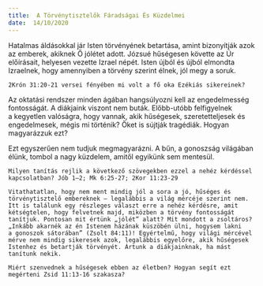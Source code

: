 ```yaml
---
title:  A Törvénytisztelők Fáradságai És Küzdelmei
date:  14/10/2020
---
```


Hatalmas áldásokkal jár Isten törvényének betartása, amint bizonyítják azok az emberek, akiknek Ő jólétet adott. Józsué hűségesen követte az Úr előírásait, helyesen vezette Izrael népét. Isten újból és újból elmondta Izraelnek, hogy amennyiben a törvény szerint élnek, jól megy a soruk.

`2Krón 31:20-21 versei fényében mi volt a fő oka Ezékiás sikereinek?`

Az oktatási rendszer minden ágában hangsúlyozni kell az engedelmesség fontosságát. A diákjaink viszont nem buták. Előbb-utóbb felfigyelnek a kegyetlen valóságra, hogy vannak, akik hűségesek, szeretetteljesek és engedelmesek, mégis mi történik? Őket is sújtják tragédiák. Hogyan magyarázzuk ezt?

Ezt egyszerűen nem tudjuk megmagyarázni. A bűn, a gonoszság világában élünk, tombol a nagy küzdelem, amitől egyikünk sem mentesül.

`Milyen tanítás rejlik a következő szövegekben ezzel a nehéz kérdéssel kapcsolatban? Jób 1–2; Mk 6:25-27; 2Kor 11:23-29`

`Vitathatatlan, hogy nem ment mindig jól a sora a jó, hűséges és törvénytisztelő embereknek – legalábbis a világ mércéje szerint nem. Itt is találunk egy részleges választ erre a nehéz kérdésre, amit kétségtelen, hogy felvetnek majd, miközben a törvény fontosságát tanítjuk. Pontosan mit értünk „jólét” alatt? Mit mondott a zsoltáros? „Inkább akarnék az én Istenem házának küszöbén ülni, hogysem lakni a gonoszok sátorában” (Zsolt 84:11)! Egyértelmű, hogy világi mércével mérve nem mindig sikeresek azok, legalábbis egyelőre, akik hűségesek Istenhez és betartják törvényét. Ártunk a diákjainknak, ha mást tanítunk nekik.`

`Miért szenvednek a hűségesek ebben az életben? Hogyan segít ezt megérteni Zsid 11:13-16 szakasza?`
